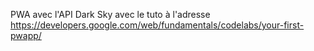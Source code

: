 PWA avec l'API Dark Sky avec le tuto à l'adresse https://developers.google.com/web/fundamentals/codelabs/your-first-pwapp/
